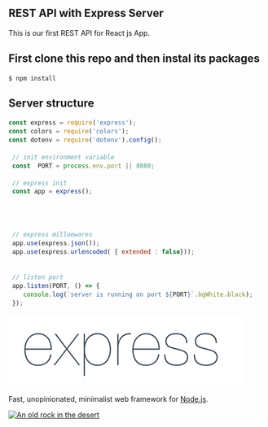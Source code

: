 ## REST API with Express Server

This is our first REST API  for React js App.

## First clone this  repo and then instal its packages

```console
$ npm install
```

## Server structure

```js
const express = require('express');
const colors = require('colors');
const dotenv = require('dotenv').config();

 // init environment variable
 const  PORT = process.env.port || 8080;

 // express init
 const app = express();




 // express milloewares
 app.use(express.json());
 app.use(express.urlencoded( { extended : false}));


 // listen port 
 app.listen(PORT, () => {
    console.log(`server is running on port ${PORT}`.bgWhite.black);
 });


```


[![Express Logo](/public/image/img.png)](http://expressjs.com/)


Fast, unopinionated, minimalist web framework for [Node.js](http://nodejs.org).

 
[![An old rock in the desert](/public/image/img.png.jpg "Shiprock, New Mexico by Beau Rogers")](https://www.flickr.com/photos/beaurogers/31833779864/in/photolist-Qv3rFw-34mt9F-a9Cmfy-5Ha3Zi-9msKdv-o3hgjr-hWpUte-4WMsJ1-KUQ8N-deshUb-vssBD-6CQci6-8AFCiD-zsJWT-nNfsgB-dPDwZJ-bn9JGn-5HtSXY-6CUhAL-a4UTXB-ugPum-KUPSo-fBLNm-6CUmpy-4WMsc9-8a7D3T-83KJev-6CQ2bK-nNusHJ-a78rQH-nw3NvT-7aq2qf-8wwBso-3nNceh-ugSKP-4mh4kh-bbeeqH-a7biME-q3PtTf-brFpgb-cg38zw-bXMZc-nJPELD-f58Lmo-bXMYG-bz8AAi-bxNtNT-bXMYi-bXMY6-bXMYv)
